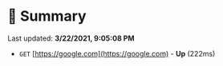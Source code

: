 # 📖 Summary
Last updated: **3/22/2021, 9:05:08 PM**

- `GET` [https://google.com](https://google.com) - **Up** (222ms)
